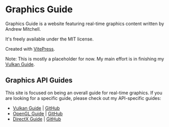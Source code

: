 # Graphics Guide

Graphics Guide is a website featuring real-time graphics content written by Andrew Mitchell.

It's freely available under the MIT license.

Created with [VitePress](https://vitepress.vuejs.org/).

Note: This is mostly a placeholder for now. My main effort is in finishing my [Vulkan Guide](https://vulkanguide.com/).

## Graphics API Guides

This site is focused on being an overall guide for real-time graphics. If you are looking for a specific guide, please check out my API-specific guides:

* [Vulkan Guide](https://vulkanguide.com/) | [GitHub](https://github.com/realandrew/vulkan_guide)
* [OpenGL Guide](https://openglguide.com/) | [GitHub](https://github.com/realandrew/opengl_guide)
* [DirectX Guide](https://directxguide.com/) | [GitHub](https://github.com/realandrew/directx_guide)
